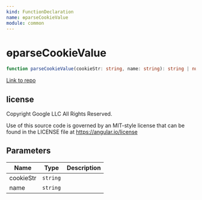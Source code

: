 ```yaml
---
kind: FunctionDeclaration
name: ɵparseCookieValue
module: common
---
```


# ɵparseCookieValue

```ts
function parseCookieValue(cookieStr: string, name: string): string | null;
```

[Link to repo](https://github.com/timdeschryver/angular/blob/master/packages/common/src/cookie.ts#L9-L20)

## license

Copyright Google LLC All Rights Reserved.

Use of this source code is governed by an MIT-style license that can be
found in the LICENSE file at https://angular.io/license

## Parameters

| Name      | Type     | Description |
| --------- | -------- | ----------- |
| cookieStr | `string` |             |
| name      | `string` |             |
